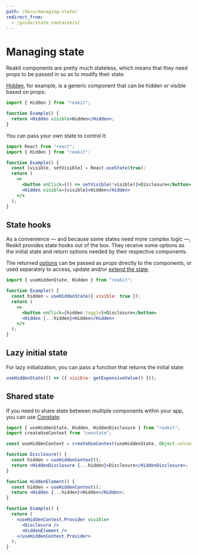```yaml
---
path: /docs/managing-state/
redirect_from:
  - /guide/state-containers/
---
```


# Managing state

Reakit components are pretty much stateless, which means that they need props to be passed in so as to modify their state.

[Hidden](/docs/hidden/), for example, is a generic component that can be hidden or visible based on props:

```jsx
import { Hidden } from "reakit";

function Example() {
  return <Hidden visible>Hidden</Hidden>;
}
```

You can pass your own state to control it:

```jsx
import React from "react";
import { Hidden } from "reakit";

function Example() {
  const [visible, setVisible] = React.useState(true);
  return (
    <>
      <button onClick={() => setVisible(!visible)}>Disclosure</button>
      <Hidden visible={visible}>Hidden</Hidden>
    </>
  );
}
```

## State hooks

As a convenience — and because some states need more complex logic —, Reakit provides state hooks out of the box. They receive some options as the initial state and return options needed by their respective components. 

The returned [options](/docs/basic-concepts/#options) can be passed as props directly to the components, or used separately to access, update and/or [extend the state](/docs/composition/#state-hooks).

```jsx
import { useHiddenState, Hidden } from "reakit";

function Example() {
  const hidden = useHiddenState({ visible: true });
  return (
    <>
      <button onClick={hidden.toggle}>Disclosure</button>
      <Hidden {...hidden}>Hidden</Hidden>
    </>
  );
}
```

## Lazy initial state

For lazy initialization, you can pass a function that returns the initial state:

<!-- eslint-disable no-undef -->
```js
useHiddenState(() => ({ visible: getExpensiveValue() }));
```

## Shared state

If you need to share state between multiple components within your app, you can use [Constate](https://github.com/diegohaz/constate):

```jsx
import { useHiddenState, Hidden, HiddenDisclosure } from "reakit";
import createUseContext from "constate";

const useHiddenContext = createUseContext(useHiddenState, Object.values);

function Disclosure() {
  const hidden = useHiddenContext();
  return <HiddenDisclosure {...hidden}>Disclosure</HiddenDisclosure>;
}

function HiddenElement() {
  const hidden = useHiddenContext();
  return <Hidden {...hidden}>Hidden</Hidden>;
}

function Example() {
  return (
    <useHiddenContext.Provider visible>
      <Disclosure />
      <HiddenElement />
    </useHiddenContext.Provider>
  );
}
```